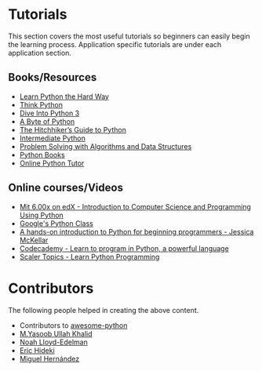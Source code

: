 Tutorials
=========

This section covers the most useful tutorials so beginners can easily begin the learning process. Application specific tutorials are under each application section.

Books/Resources
---------------

* [Learn Python the Hard Way](http://learnpythonthehardway.org/book/)
* [Think Python](http://www.greenteapress.com/thinkpython/html/index.html)
* [Dive Into Python 3](http://www.diveintopython3.net/)
* [A Byte of Python](http://www.swaroopch.com/notes/python/)
* [The Hitchhiker’s Guide to Python](http://docs.python-guide.org/en/latest/)
* [Intermediate Python](http://book.pythontips.com/en/latest/)
* [Problem Solving with Algorithms and Data Structures](http://interactivepython.org/runestone/static/pythonds/index.html)
* [Python Books](http://pythonbooks.revolunet.com/)
* [Online Python Tutor](http://www.pythontutor.com/)

Online courses/Videos
---------------------

* [Mit 6.00x on edX - Introduction to Computer Science and Programming Using Python](https://www.edx.org/course/introduction-computer-science-mitx-6-00-1x-5)
* [Google's Python Class](https://developers.google.com/edu/python/?hl=en)
* [A hands-on introduction to Python for beginning programmers - Jessica McKellar](https://www.youtube.com/watch?v=MirG-vJOg04)
* [Codecademy - Learn to program in Python, a powerful language](https://www.codecademy.com/tracks/python)
* [Scaler Topics - Learn Python Programming](https://www.scaler.com/topics/python/)

Contributors
============

The following people helped in creating the above content.

* Contributors to <a href="https://github.com/vinta/awesome-python" target="_blank">awesome-python</a>
* [M.Yasoob Ullah Khalid](https://github.com/yasoob)
* [Noah Lloyd-Edelman](https://github.com/DigitalMockingbird)
* [Eric Hideki](https://github.com/erichideki/)
* [Miguel Hernández](https://github.com/Madh93)
